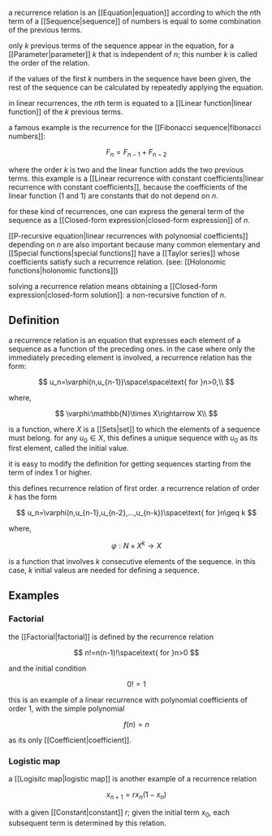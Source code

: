 a recurrence relation is an [[Equation|equation]] according to which the $n$th term of a [[Sequence|sequence]] of numbers is equal to some combination of the previous terms.

only $k$ previous terms of the sequence appear in the equation, for a [[Parameter|parameter]] $k$ that is independent of $n$; this number $k$ is called the order of the relation.

if the values of the first $k$ numbers in the sequence have been given, the rest of the sequence can be calculated by repeatedly applying the equation.

in linear recurrences, the $n$th term is equated to a [[Linear function|linear function]] of the $k$ previous terms. 

a famous example is the recurrence for the [[Fibonacci sequence|fibonacci numbers]]:

$$
F_n=F_{n-1}+F_{n-2}
$$

where the order $k$ is two and the linear function adds the two previous terms. this example is a [[Linear recurrence with constant coefficients|linear recurrence with constant coefficients]], because the coefficients of the linear function (1 and 1) are constants that do not depend on $n$.

for these kind of recurrences, one can express the general term of the sequence as a [[Closed-form expression|closed-form expression]] of $n$.

[[P-recursive equation|linear recurrences with polynomial coefficients]] depending on $n$ are also important because many common elementary and [[Special functions|special functions]] have a [[Taylor series]] whose coefficients satisfy such a recurrence relation. (see: [[Holonomic functions|holonomic functions]])

solving a recurrence relation means obtaining a [[Closed-form expression|closed-form solution]]: a non-recursive function of $n$.

## Definition

a recurrence relation is an equation that expresses each element of a sequence as a function of the preceding ones. in the case where only the immediately preceding element is involved, a recurrence relation has the form:

$$
u_n=\varphi(n,u_{n-1})\space\space\text{ for }n>0,\\
$$

where, 

$$
\varphi:\mathbb{N}\times X\rightarrow X\\
$$

is a function, where $X$ is a [[Sets|set]] to which the elements of a sequence must belong. for any $u_0\in X$, this defines a unique sequence with $u_0$ as its first element, called the initial value.

it is easy to modify the definition for getting sequences starting from the term of index 1 or higher.

this defines recurrence relation of first order. a recurrence relation of order $k$ has the form

$$
u_n=\varphi(n,u_{n-1},u_{n-2},...,u_{n-k})\space\text{ for }n\geq k
$$

where,

$$
\varphi:N\times X^k\rightarrow X
$$

is a function that involves $k$ consecutive elements of the sequence. in this case, $k$ initial valeus are needed for defining a sequence.

## Examples

### Factorial

the [[Factorial|factorial]] is defined by the recurrence relation

$$
n!=n(n-1)!\space\text{ for }n>0
$$

and the initial condition

$$
0!=1
$$

this is an example of a linear recurrence with polynomial coefficients of order 1, with the simple polynomial

$$
f(n)=n
$$

as its only [[Coefficient|coefficient]].

### Logistic map

a [[Logisitc map|logistic map]] is another example of a recurrence relation

$$
x_{n+1}=rx_n(1-x_n)
$$

with a given [[Constant|constant]] $r$; given the initial term $x_0$, each subsequent term is determined by this relation.